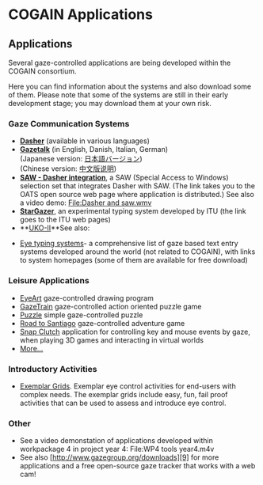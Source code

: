 

# COGAIN Applications


##  Applications 

Several gaze-controlled applications are being developed within the COGAIN consortium. 

Here you can find information about the systems and also download some of them. Please note that some of the systems are still in their early development stage; you may download them at your own risk. 

###  Gaze Communication Systems 

-   **[Dasher](http://wiki.cogain.org/index.php/Dasher "Dasher")**  (available in various languages)
-   **[Gazetalk](http://wiki.cogain.org/index.php/Gazetalk "Gazetalk")**  (in English, Danish, Italian, German)  
    (Japanese version:  [日本語バージョン](http://wiki.cogain.org/index.php/Gazetalk_Japanese "Gazetalk Japanese"))  
    (Chinese version:  [中文版说明](http://wiki.cogain.org/index.php/Gazetalk_Chinese "Gazetalk Chinese"))
-   **[SAW - Dasher integration](http://www.oatsoft.org/Software/saw-resources/downloads/2.3)**, a SAW (Special Access to Windows) selection set that integrates Dasher with SAW. (The link takes you to the OATS open source web page where application is distributed.) See also a video demo:  [File:Dasher and saw.wmv](http://wiki.cogain.org/index.php/File:Dasher_and_saw.wmv "File:Dasher and saw.wmv")
-   **[StarGazer](http://www.gazegroup.org/research/14)**, an experimental typing system developed by ITU (the link goes to the ITU web pages)
-   **[UKO-II](http://wiki.cogain.org/index.php/UKO-II "UKO-II")**See also: 

* [Eye typing systems][1]\- a comprehensive list of gaze based text entry systems developed around the world (not related to COGAIN), with links to system homepages (some of them are available for free download) 

###  Leisure Applications 

* [EyeArt][2] gaze-controlled drawing program 
* [GazeTrain][3] gaze-controlled action oriented puzzle game 
* [Puzzle][4] simple gaze-controlled puzzle 
* [Road to Santiago][5] gaze-controlled adventure game 
* [Snap Clutch][6] application for controlling key and mouse events by gaze, when playing 3D games and interacting in virtual worlds 
* [More...][7]

###  Introductory Activities 

* [Exemplar Grids][8]. Exemplar eye control activities for end-users with complex needs. The exemplar grids include easy, fun, fail proof activities that can be used to assess and introduce eye control. 

###  Other 

* See a video demonstation of applications developed within workpackage 4 in project year 4: File:WP4 tools year4.m4v
* See also [http://www.gazegroup.org/downloads][9] for more applications and a free open-source gaze tracker that works with a web cam!

[1]: http://www.cogain.org/wiki/Eye_Typing_Systems
[2]: http://wiki.cogain.org/index.php/EyeArt "EyeArt"
[3]: http://wiki.cogain.org/index.php/GazeTrain "GazeTrain"
[4]: http://wiki.cogain.org/index.php/Puzzle "Puzzle"
[5]: http://wiki.cogain.org/index.php/Road_to_Santiago "Road to Santiago"
[6]: http://wiki.cogain.org/index.php/Snap_Clutch "Snap Clutch"
[7]: http://wiki.cogain.org/index.php/Leisure_Applications "Leisure Applications"
[8]: http://wiki.cogain.org/index.php/User_Involvement_Exemplars_Grids "User Involvement Exemplars Grids"
[9]: http://www.gazegroup.org/downloads

  
<!--stackedit_data:
eyJoaXN0b3J5IjpbOTA4MTk4ODM2XX0=
-->